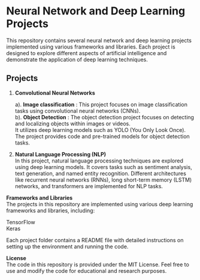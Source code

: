 
# Neural Network and Deep Learning Projects
This repository contains several neural network and deep learning projects implemented using various frameworks and libraries. Each project is designed to explore different aspects of artificial intelligence and demonstrate the application of deep learning techniques.

## Projects
1. **Convolutional Neural Networks**     

    a). **Image classification** : This project focuses on image classification tasks using convolutional neural networks (CNNs).  
    b). **Object Detection** : The object detection project focuses on detecting and localizing objects within images or videos.    
     It utilizes deep learning models such as YOLO (You Only Look Once). 
     The project provides code and pre-trained models for object detection tasks.

2. **Natural Language Processing (NLP)**      
In this project, natural language processing techniques are explored using deep learning models. 
It covers tasks such as sentiment analysis, text generation, and named entity recognition. 
Different architectures like recurrent neural networks (RNNs), long short-term memory (LSTM) networks, and transformers are implemented for NLP tasks.


**Frameworks and Libraries**     
The projects in this repository are implemented using various deep learning frameworks and libraries, including:

TensorFlow    
Keras

Each project folder contains a README file with detailed instructions on setting up the environment and running the code.

**License**    
The code in this repository is provided under the MIT License. Feel free to use and modify the code for educational and research purposes.
